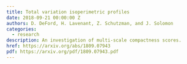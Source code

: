 ```yaml
---
title: Total variation isoperimetric profiles
date: 2018-09-21 00:00:00 Z
authors: D. DeFord, H. Lavenant, Z. Schutzman, and J. Solomon
categories:
  - research
description: An investigation of multi-scale compactness scores.
href: https://arxiv.org/abs/1809.07943
pdf: https://arxiv.org/pdf/1809.07943.pdf
---
```

